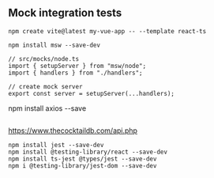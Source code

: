 ## Mock integration tests

```
npm create vite@latest my-vue-app -- --template react-ts
```

```
npm install msw --save-dev
```

```
// src/mocks/node.ts
import { setupServer } from "msw/node";
import { handlers } from "./handlers";

// create mock server
export const server = setupServer(...handlers);

```

npm install axios --save

```

```

https://www.thecocktaildb.com/api.php

```
npm install jest --save-dev
npm install @testing-library/react --save-dev
npm install ts-jest @types/jest --save-dev
npm i @testing-library/jest-dom --save-dev

```
